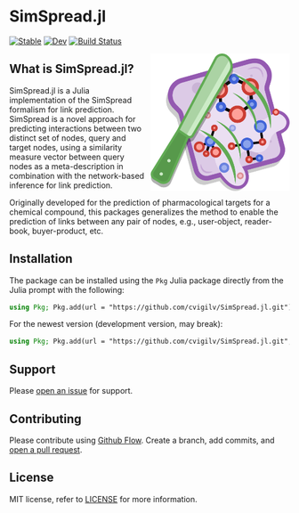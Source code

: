 # SimSpread.jl

[![Stable](https://img.shields.io/badge/docs-stable-blue.svg)](https://cvigilv.github.io/SimSpread.jl/develop/)
[![Dev](https://img.shields.io/badge/docs-dev-blue.svg)](https://cvigilv.github.io/SimSpread.jl/develop/)
[![Build Status](https://github.com/cvigilv/SimSpread.jl/actions/workflows/CI.yml/badge.svg?branch=main)](https://github.com/cvigilv/SimSpread.jl/actions/workflows/CI.yml?query=branch%3Amain)

<img src="/docs/src/assets/logo.png" align="right" style="padding-left:10px;" width="250"/>

## What is SimSpread.jl?

SimSpread.jl is a Julia implementation of the SimSpread formalism for link prediction.
SimSpread is a novel approach for predicting interactions between two distinct set of
nodes, query and target nodes, using a similarity measure vector between query nodes as
a meta-description in combination with the network-based inference for link prediction.

Originally developed for the prediction of pharmacological targets for a chemical compound,
this packages generalizes the method to enable the prediction of links between any pair of
nodes, e.g., user-object, reader-book, buyer-product, etc.

## Installation

The package can be installed using the `Pkg` Julia package directly from the Julia prompt with
the following:
~~~ julia
using Pkg; Pkg.add(url = "https://github.com/cvigilv/SimSpread.jl.git")
~~~

For the newest version (development version, may break):
~~~ julia
using Pkg; Pkg.add(url = "https://github.com/cvigilv/SimSpread.jl.git", rev = "develop")
~~~

## Support

Please [open an issue](https://github.com/cvigilv/SimSpread.jl/issues/new) for support.

## Contributing

Please contribute using [Github Flow](https://guides.github.com/introduction/flow/).
Create a branch, add commits, and [open a pull request](https://github.com/cvigilv/SimSpread.jl/compare/).

## License

MIT license, refer to [LICENSE](./LICENSE) for more information.
